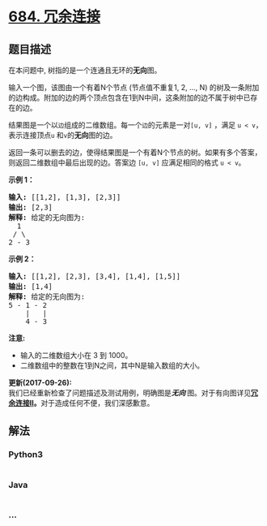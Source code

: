 # [684. 冗余连接](https://leetcode-cn.com/problems/redundant-connection)

## 题目描述
<!-- 这里写题目描述 -->
<p>在本问题中, 树指的是一个连通且无环的<strong>无向</strong>图。</p>

<p>输入一个图，该图由一个有着N个节点 (节点值不重复1, 2, ..., N) 的树及一条附加的边构成。附加的边的两个顶点包含在1到N中间，这条附加的边不属于树中已存在的边。</p>

<p>结果图是一个以<code>边</code>组成的二维数组。每一个<code>边</code>的元素是一对<code>[u, v]</code>&nbsp;，满足&nbsp;<code>u &lt; v</code>，表示连接顶点<code>u</code>&nbsp;和<code>v</code>的<strong>无向</strong>图的边。</p>

<p>返回一条可以删去的边，使得结果图是一个有着N个节点的树。如果有多个答案，则返回二维数组中最后出现的边。答案边&nbsp;<code>[u, v]</code> 应满足相同的格式&nbsp;<code>u &lt; v</code>。</p>

<p><strong>示例 1：</strong></p>

<pre><strong>输入:</strong> [[1,2], [1,3], [2,3]]
<strong>输出:</strong> [2,3]
<strong>解释:</strong> 给定的无向图为:
  1
 / \
2 - 3
</pre>

<p><strong>示例 2：</strong></p>

<pre><strong>输入:</strong> [[1,2], [2,3], [3,4], [1,4], [1,5]]
<strong>输出:</strong> [1,4]
<strong>解释:</strong> 给定的无向图为:
5 - 1 - 2
    |   |
    4 - 3
</pre>

<p><strong>注意:</strong></p>

<ul>
	<li>输入的二维数组大小在 3 到 1000。</li>
	<li>二维数组中的整数在1到N之间，其中N是输入数组的大小。</li>
</ul>

<p><strong>更新(2017-09-26):</strong><br>
我们已经重新检查了问题描述及测试用例，明确图是<em><strong>无向&nbsp;</strong></em>图。对于有向图详见<strong><a href="https://leetcodechina.com/problems/redundant-connection-ii/description/">冗余连接II</a>。</strong>对于造成任何不便，我们深感歉意。</p>



## 解法
<!-- 这里可写通用的实现逻辑 -->


<!-- tabs:start -->

### **Python3**
<!-- 这里可写当前语言的特殊实现逻辑 -->

```python

```

### **Java**
<!-- 这里可写当前语言的特殊实现逻辑 -->

```java

```

### **...**
```

```

<!-- tabs:end -->